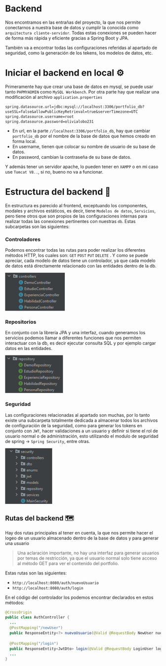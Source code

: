 # Backend
Nos encontramos en las entrañas del proyecto, la que nos permite conectarnos a nuestra base de datos y cumplir la conocida como `arquitectura cliente-servidor`.
Todas estas conexiones se pueden hacer de forma más rápida y eficiente gracias a Spring Boot y JPA.

También va a encontrar todas las configuraciones referidas al apartado de seguridad, como la generación de los tekens, los modelos de datos, etc.

# Iniciar el backend en local ⚙
Primeramente hay que crear una base de datos en mysql, se puede usar tanto `PHPMYADMIN` como `MySQL Workbench`. Por otra parte hay que realizar una modificación al archivo `application.properties`

``` 
spring.datasource.url=jdbc:mysql://localhost:3306/portfolio_db?useSSL=false&allowPublicKeyRetrieval=true&serverTimezone=UTC
spring.datasource.username=root
spring.datasource.password=olivialobo231
```
 - En url, en la parte `//localhost:3306/portfolio_db`, hay que cambiar `portfolio_db` por el nombre de la base de datos que hemos creado en forma local.
 - En username, tienen que colocar su nombre de usuario de su base de datos.
 - En password, cambian la contraseña de su base de datos.

Y además tener un servidor apache, lo pueden tener en `XAMPP` o en mi caso use `Tomcat V8..`, si no, bueno no va a funcionar.

# Estructura del backend 📂
En estructura es parecido al frontend, exceptuando los componentes, modales y archivos estáticos, es decir, tiene `Modelos de datos`, `Servicios`, pero tiene otros que son propios de las configuraciones internas para realizar todas las conexiones pertinentes con nuestras `db`.
Estas subcarpetas son las siguientes:

### Controladores 
Podemos encontrar todas las rutas para poder realizar los diferentes métodos HTTP, los cuales son: `GET` `POST` `PUT` `DELETE` . Y como se puede apreciar, cada modelo de datos tiene un controlador, ya que cada modelo de datos está directamente relacionado con las entidades dentro de la db.

![image](https://github.com/Uciel89/Portfolio/blob/main/images/controllers.png)

### Repositorios
En conjunto con la librería JPA y una interfaz, cuando generamos los servicios podemos llamar a diferentes funciones que nos permiten interactuar con la db, es decir ejecutar consulta SQL y por ejemplo cargar datos en las entidades.

![image](https://github.com/Uciel89/Portfolio/blob/main/images/repository.png)

### Seguridad 
Las configuraciones relacionadas al apartado son muchas, por lo tanto existe una subcarpeta totalmente dedicada a almacenar todos los archivos de configuración de la seguridad, como para generar los tokens en conjunto con `JWT`, hacer validaciones a un usuario y definir si tiene el rol de usuario normal o de administración, esto utilizando el modulo de seguridad de spring -> `Spring Security`, entre otras.

![image](https://github.com/Uciel89/Portfolio/blob/main/images/security_backend.png)


## Rutas del backend 🗺
Hay dos rutas principales al tener en cuenta, la que nos permite hacer el logeo de un usuario almacenado dentro de la base de datos y para generar una usuario
> Una aclaración importante, no hay una interfaz para generar usuarios por temas de restricción, ya que el usuario normal solo tiene acceso al método GET para ver el contenido del portfolio.

Estas rutas son las siguientes: 
 - `http://localhost:8080/auth/nuevoUsuario`
 - `http://localhost:8080/auth/login`

En el código del controlador los podemos encontrar declarados en estos métodos:
``` java
@CrossOrigin
public class AuthController {
  ...
  @PostMapping("/newUser")
  public ResponseEntity<?> nuevoUsuario(@Valid @RequestBody NewUser nuevoUsuario,BindingResult bindingResult){...}

  @PostMapping("/login")
  public ResponseEntity<JwtDto> login(@Valid @RequestBody LoginUser loginUsuario, BindingResult bindingResult){...}
  ...
}
```

